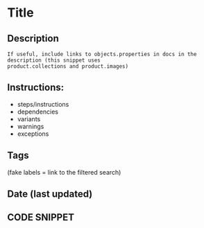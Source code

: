 # Title

## Description
	If useful, include links to objects.properties in docs in the description (this snippet uses
	product.collections and product.images)

## Instructions:
 - steps/instructions
 - dependencies
 - variants
 - warnings
 - exceptions

## Tags
(fake labels = link to the filtered search)

## Date (last updated)

## CODE SNIPPET
